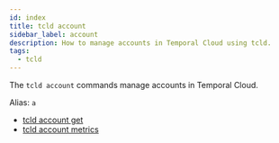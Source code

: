```yaml
---
id: index
title: tcld account
sidebar_label: account
description: How to manage accounts in Temporal Cloud using tcld.
tags:
  - tcld
---
```


The `tcld account` commands manage accounts in Temporal Cloud.

Alias: `a`

- [tcld account get](/cloud/tcld/account/get)
- [tcld account metrics](/cloud/tcld/account/metrics/index)

